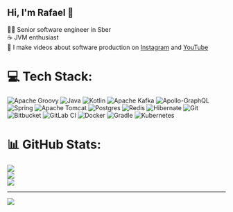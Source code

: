 ## Hi, I'm Rafael 👋

👨‍💻 Senior software engineer in Sber<br/>
☕ JVM enthusiast<br/>
🎥 I make videos about software production on [Instagram](https://www.instagram.com/kunakov365) and [YouTube](https://www.youtube.com/@kunakov365)<br/>

# 💻 Tech Stack:
![Apache Groovy](https://img.shields.io/badge/Apache%20Groovy-4298B8.svg?style=for-the-badge&logo=Apache+Groovy&logoColor=white) ![Java](https://img.shields.io/badge/java-%23ED8B00.svg?style=for-the-badge&logo=openjdk&logoColor=white) ![Kotlin](https://img.shields.io/badge/kotlin-%237F52FF.svg?style=for-the-badge&logo=kotlin&logoColor=white) ![Apache Kafka](https://img.shields.io/badge/Apache%20Kafka-000?style=for-the-badge&logo=apachekafka) ![Apollo-GraphQL](https://img.shields.io/badge/-ApolloGraphQL-311C87?style=for-the-badge&logo=apollo-graphql) ![Spring](https://img.shields.io/badge/spring-%236DB33F.svg?style=for-the-badge&logo=spring&logoColor=white) ![Apache Tomcat](https://img.shields.io/badge/apache%20tomcat-%23F8DC75.svg?style=for-the-badge&logo=apache-tomcat&logoColor=black) ![Postgres](https://img.shields.io/badge/postgres-%23316192.svg?style=for-the-badge&logo=postgresql&logoColor=white) ![Redis](https://img.shields.io/badge/redis-%23DD0031.svg?style=for-the-badge&logo=redis&logoColor=white) ![Hibernate](https://img.shields.io/badge/Hibernate-59666C?style=for-the-badge&logo=Hibernate&logoColor=white) ![Git](https://img.shields.io/badge/git-%23F05033.svg?style=for-the-badge&logo=git&logoColor=white) ![Bitbucket](https://img.shields.io/badge/bitbucket-%230047B3.svg?style=for-the-badge&logo=bitbucket&logoColor=white) ![GitLab CI](https://img.shields.io/badge/gitlab%20CI-%23181717.svg?style=for-the-badge&logo=gitlab&logoColor=white) ![Docker](https://img.shields.io/badge/docker-%230db7ed.svg?style=for-the-badge&logo=docker&logoColor=white) ![Gradle](https://img.shields.io/badge/Gradle-02303A.svg?style=for-the-badge&logo=Gradle&logoColor=white) ![Kubernetes](https://img.shields.io/badge/kubernetes-%23326ce5.svg?style=for-the-badge&logo=kubernetes&logoColor=white)
# 📊 GitHub Stats:
![](https://github-readme-stats.vercel.app/api?username=dirtymaster&theme=dark&hide_border=false&include_all_commits=false&count_private=false)<br/>
![](https://nirzak-streak-stats.vercel.app/?user=dirtymaster&theme=dark&hide_border=false)<br/>
![](https://github-readme-stats.vercel.app/api/top-langs/?username=dirtymaster&theme=dark&hide_border=false&include_all_commits=false&count_private=false&layout=compact)

---
[![](https://visitcount.itsvg.in/api?id=dirtymaster&icon=0&color=0)](https://visitcount.itsvg.in)

<!-- Proudly created with GPRM ( https://gprm.itsvg.in ) -->
